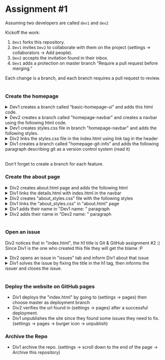 # Assignment #1

Assuming two developers are called `dev1` and `dev2`

Kickoff the work:
1. `Dev1` forks this repository.
2. `Dev1` invites `Dev2` to collaborate with them on the project (settings -> collaborators -> Add people).
3. `Dev2` accepts the invitation found in their inbox.
4. `Dev1` adds a protection on master branch “Require a pull request before merging.”

Each change is a branch, and each branch requires a pull request to review.  
<br/>
### Create the homepage
<details>
  <summary>
    Dev1 creates a branch called “basic-homepage-ui” and adds this html code.
  </summary>
   
   ```html
   <html>
    <head>
        <!-- Add link here -->
    </head>
    <body>
        <!-- Insert navbar here -->

        <!-- Actual body -->
        <div style="margin: 5px">
            <h1>Git & GitHub assignment #2</h1>
            <p>This assignment is intended to help you understand Git by practice.</p>
            <!-- Insert paragraph here -->
            <a href="about.html">Click me</a>
        </div>
    </body>
  </html>
   ```
  
</details>  


<details>
  <summary>
    Dev2 creates a branch called "homepage-navbar" and creates a navbar using the following html code. 
  </summary>
   
   ```html
   <ul>
      <li><a href="#home" class="active">Home</a></li>
      <li><a href="#news">News</a></li>
      <li><a href="#contact">Contact</a></li>
      <li><a href="#about">About</a></li>
   </ul>
   ```
  
</details>


<details>
  <summary>
    Dev1 creates styles.css file in branch "homepage-navbar" and adds the following styles. 
  </summary>
   
   ```css
   ul {
    list-style-type: none;
    margin: 0;
    padding: 0;
    overflow: hidden;
    background-color: #333;
  }
  
  li {
    float: left;
  }
  
  li a {
    display: block;
    color: white;
    text-align: center;
    padding: 14px 16px;
    text-decoration: none;
  }
  
  /* Change the color of the active link */
  .active {
    background-color: #4CAF50;
  }

  body {
    margin: 0;
  }
   ```
  
</details>


<details>
  <summary>
    Div2 links the styles.css file in the index.html using link tag in the header
  </summary>
  
  ```css
  <link rel="stylesheet" type="text/css" href="styles.css"/>
  ```
  
</details>


<details>
  <summary>
    Div1 creates a branch called "homepage-git-info" and adds the following paragraph describing git as a version control system (read it)
  </summary>
  
  ```html
  <p>
Git is a distributed version control system that has become the de facto standard for software development teams around the world.<br>It allows multiple developers to collaborate on a codebase, track changes, and revert to previous versions if needed.<br>Git is flexible and can be used for projects of any size, from small personal projects to large, complex software applications.<br>It is also highly customizable and has a vast ecosystem of tools and plugins available to help streamline development workflows. With Git, developers can work more efficiently and effectively, ensuring that their projects are always in a state of continuous improvement.
  </p>
  ```
  
</details><br>

Don't forget to create a branch for each feature.<br>

### Create the about page
<details>
  <summary>
    Div2 creates about.html page and adds the following html
  </summary>
  
  ```html
  <!DOCTYPE html>
<html>

<head>
    <title>About Us</title>
    <!-- Add style link here -->
</head>

<body>
    <h1>About Us</h1>
    <p>Welcome to our website! We are a company that specializes in selling high-quality products for a variety of
        needs. Our goal is to provide our customers with the best possible experience when shopping with us.</p>

    <h2>Our Team</h2>
    <p>Our team consists of experienced professionals who are dedicated to providing exceptional customer service. We
        work hard to ensure that our customers are satisfied with their purchases and that their needs are met.</p>

    <h2>Our Products</h2>
    <p>We offer a wide range of products to meet the needs of our customers. Whether you're looking for electronics,
        home goods, or outdoor equipment, we've got you covered. All of our products are carefully selected to ensure
        that they meet our high standards of quality.</p>

    <h2>Contact Us</h2>
    <p>If you have any questions or concerns, please feel free to contact us. You can reach us by phone at (123)
        456-7890 or by email at info@ourcompany.com. We look forward to hearing from you!</p>

    <h2>developers information</h2>
    
    <!-- Add Dev1 name here -->
    <p>Dev1 name: <br>Dev2 name: </p>
    
</body>

</html>
  ```
  
</details>

<details>
  <summary>
    Div1 links the details.html with index.html in the navbar
  </summary>
  
  ```html
  [old]
  <li><a href="#about">About</a></li>
  [new]
  <li><a href="about.html">About</a></li>
  ```
  
</details>

<details>
  <summary>
    Div2 creates "about_styles.css" file with the following styles
  </summary>
  
  ```css
  p {
    color: brown;
}

h2 {
    color: crimson;
}
  ```
  
</details>

<details>
  <summary>
    Div1 links the "about_styles.css" in "about.html" page 
  </summary>
  
  ```html
  <link rel="stylesheet" type="text/css" href="about_styles.css"/>
  ```
  
</details>

<details>
  <summary>
    Div1 adds their name in "Dev1 name: " paragraph
  </summary>
  
  ```html
  <p>Dev1 name: YOUR_NAME</p>
  ```
  
</details>

<details>
  <summary>
    Div2 adds their name in "Dev2 name: " paragraph
  </summary>
  
  ```html
  <p><br>Dev2 name: YOUR_NAME</p>
  ```
  
</details><br>

### Open an issue
Div2 notices that in "index.html", the h1 title is Git & GitHub assignment #2 :)  
Since Div1 is the one who created this file they will get the blame :P 
<details>
  <summary>
    Div2 opens an issue in "issues" tab and inform Div1 about that issue
  </summary>
  
  ```
  [Example]
  Hello Div1,
  Please fix the issue found at "index.html" page where the h1 tag shows "Git & GitHub assignment #1", while we are still in assignment #! :)
  ```
  
</details>

<details>
  <summary>
    Div1 solves the issue by fixing the title in the h1 tag, then informs the issuer and closes the issue.
  </summary>
  
  ```html
<h1>Git & GitHub assignment #1</h1>
  ```
  
</details><br>

### Deploy the website on GitHub pages
- Div1 deploys the "index.html" by going to (settings -> pages) then choose master as deployment branch
- Div2 verifies the url found in (settings -> pages) after a successful deployment.
- Div1 unpublishes the site since they found some issues they need to fix. (settings -> pages -> burger icon -> unpublish)


### Archive the Repo
- Div1 archive the repo. (settings -> scroll down to the end of the page -> Archive this repository)
